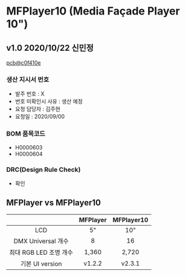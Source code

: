 # MFPlayer10 (Media Façade Player 10")

## v1.0 2020/10/22 신민정
[pcb@c0f410e](https://github.com/enthusapp/pcb/commit/c0f410e2a1c698f2a9c8f404d34814829bc1d987)

### 생산 지시서 번호
* 발주 번호 : X
* 번호 미확인시 사유 : 생산 예정
* 요청 담당자 : 김주현
* 요청일 : 2020/09/00

### BOM 품목코드
* H0000603
* H0000604

### DRC(Design Rule Check)
* 확인

## MFPlayer vs MFPlayer10
| | MFPlayer | MFPlayer10 |
| :--: | :--: | :--: |
| LCD | 5" | 10" |
| DMX Universal 개수 | 8 | 16 |
| 최대 RGB LED 조명 개수 | 1,360 | 2,720 |
| 기본 UI version | v1.2.2 | v2.3.1 |


